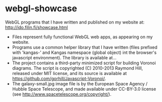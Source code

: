 # webgl-showcase
WebGL programs that I have written and published on my website at: 
http://ido.filin.fi/showcase.html

- Files represent fully functional WebGL web apps, as appearing
  on my website.
- Programs use a common helper library that I have written (files
  prefixed with 'kangas-' and Kangas namespace (global object)
  int the browser's javascript environment). The library is
  available at... 
- The project contains a third-party minimized script for building Voronoi diagrams. The script is copyrighted (C) 2010-2013 Raymond Hill, released under MIT license, and its source is available at https://github.com/gorhill/Javascript-Voronoi/.
- The galaxy-small.jpg image file is by the European Space Agency / Hubble Space Telescope, and made available under CC-BY-3.0 license (see http://www.spacetelescope.org/copyright/).
